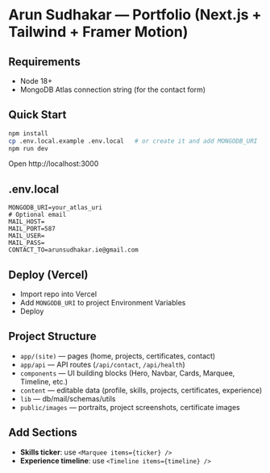 # Arun Sudhakar — Portfolio (Next.js + Tailwind + Framer Motion)

## Requirements
- Node 18+
- MongoDB Atlas connection string (for the contact form)

## Quick Start
```bash
npm install
cp .env.local.example .env.local   # or create it and add MONGODB_URI
npm run dev
```
Open http://localhost:3000

## .env.local
```
MONGODB_URI=your_atlas_uri
# Optional email
MAIL_HOST=
MAIL_PORT=587
MAIL_USER=
MAIL_PASS=
CONTACT_TO=arunsudhakar.ie@gmail.com
```

## Deploy (Vercel)
- Import repo into Vercel
- Add `MONGODB_URI` to project Environment Variables
- Deploy

## Project Structure
- `app/(site)` — pages (home, projects, certificates, contact)
- `app/api` — API routes (`/api/contact`, `/api/health`)
- `components` — UI building blocks (Hero, Navbar, Cards, Marquee, Timeline, etc.)
- `content` — editable data (profile, skills, projects, certificates, experience)
- `lib` — db/mail/schemas/utils
- `public/images` — portraits, project screenshots, certificate images

## Add Sections
- **Skills ticker**: use `<Marquee items={ticker} />`
- **Experience timeline**: use `<Timeline items={timeline} />`



